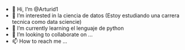 - 👋 Hi, I’m @Arturid1
- 👀 I’m interested in  la  ciencia de datos  (Estoy estudiando una carrera tecnica como data sciencie)
- 🌱 I’m currently learning  el lenguaje de python
- 💞️ I’m looking to collaborate on ...
- 📫 How to reach me ...

<!---
Arturid1/Arturid1 is a ✨ special ✨ repository because its `README.md` (this file) appears on your GitHub profile.            
You can click the Preview link to take a look at your changes.
--->
